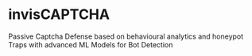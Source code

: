 # invisCAPTCHA
Passive Captcha Defense  based on behavioural analytics and honeypot Traps with advanced ML Models for Bot Detection
